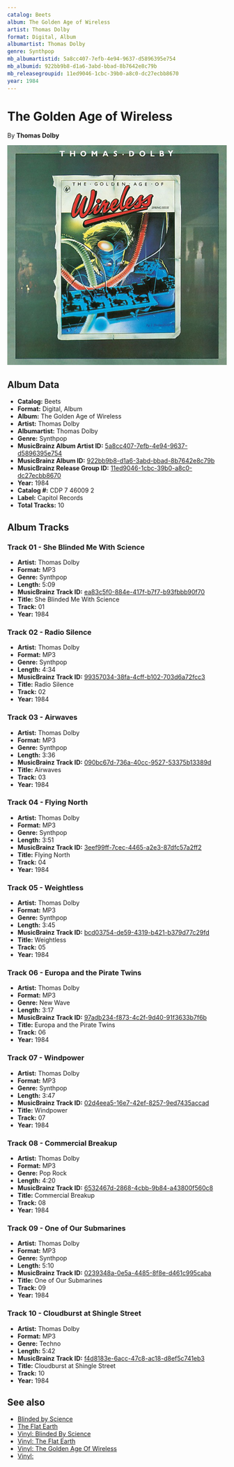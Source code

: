 ```yaml
---
catalog: Beets
album: The Golden Age of Wireless
artist: Thomas Dolby
format: Digital, Album
albumartist: Thomas Dolby
genre: Synthpop
mb_albumartistid: 5a8cc407-7efb-4e94-9637-d5896395e754
mb_albumid: 922bb9b8-d1a6-3abd-bbad-8b7642e8c79b
mb_releasegroupid: 11ed9046-1cbc-39b0-a8c0-dc27ecbb8670
year: 1984
---
```


# The Golden Age of Wireless

By **Thomas Dolby**

![](../../assets/beetscovers/Thomas_Dolby-The_Golden_Age_of_Wireless.jpg)

## Album Data

- **Catalog:** Beets
- **Format:** Digital, Album
- **Album:** The Golden Age of Wireless
- **Artist:** Thomas Dolby
- **Albumartist:** Thomas Dolby
- **Genre:** Synthpop
- **MusicBrainz Album Artist ID:** [5a8cc407-7efb-4e94-9637-d5896395e754](https://musicbrainz.org/artist/5a8cc407-7efb-4e94-9637-d5896395e754)
- **MusicBrainz Album ID:** [922bb9b8-d1a6-3abd-bbad-8b7642e8c79b](https://musicbrainz.org/release/922bb9b8-d1a6-3abd-bbad-8b7642e8c79b)
- **MusicBrainz Release Group ID:** [11ed9046-1cbc-39b0-a8c0-dc27ecbb8670](https://musicbrainz.org/release-group/11ed9046-1cbc-39b0-a8c0-dc27ecbb8670)
- **Year:** 1984
- **Catalog #:** CDP 7 46009 2
- **Label:** Capitol Records
- **Total Tracks:** 10

## Album Tracks

### Track 01 - She Blinded Me With Science

- **Artist:** Thomas Dolby
- **Format:** MP3
- **Genre:** Synthpop
- **Length:** 5:09
- **MusicBrainz Track ID:** [ea83c5f0-884e-417f-b7f7-b93fbbb90f70](https://musicbrainz.org/recording/ea83c5f0-884e-417f-b7f7-b93fbbb90f70)
- **Title:** She Blinded Me With Science
- **Track:** 01
- **Year:** 1984

### Track 02 - Radio Silence

- **Artist:** Thomas Dolby
- **Format:** MP3
- **Genre:** Synthpop
- **Length:** 4:34
- **MusicBrainz Track ID:** [99357034-38fa-4cff-b102-703d6a72fcc3](https://musicbrainz.org/recording/99357034-38fa-4cff-b102-703d6a72fcc3)
- **Title:** Radio Silence
- **Track:** 02
- **Year:** 1984

### Track 03 - Airwaves

- **Artist:** Thomas Dolby
- **Format:** MP3
- **Genre:** Synthpop
- **Length:** 3:36
- **MusicBrainz Track ID:** [090bc67d-736a-40cc-9527-53375b13389d](https://musicbrainz.org/recording/090bc67d-736a-40cc-9527-53375b13389d)
- **Title:** Airwaves
- **Track:** 03
- **Year:** 1984

### Track 04 - Flying North

- **Artist:** Thomas Dolby
- **Format:** MP3
- **Genre:** Synthpop
- **Length:** 3:51
- **MusicBrainz Track ID:** [3eef99ff-7cec-4465-a2e3-87dfc57a2ff2](https://musicbrainz.org/recording/3eef99ff-7cec-4465-a2e3-87dfc57a2ff2)
- **Title:** Flying North
- **Track:** 04
- **Year:** 1984

### Track 05 - Weightless

- **Artist:** Thomas Dolby
- **Format:** MP3
- **Genre:** Synthpop
- **Length:** 3:45
- **MusicBrainz Track ID:** [bcd03754-de59-4319-b421-b379d77c29fd](https://musicbrainz.org/recording/bcd03754-de59-4319-b421-b379d77c29fd)
- **Title:** Weightless
- **Track:** 05
- **Year:** 1984

### Track 06 - Europa and the Pirate Twins

- **Artist:** Thomas Dolby
- **Format:** MP3
- **Genre:** New Wave
- **Length:** 3:17
- **MusicBrainz Track ID:** [97adb234-f873-4c2f-9d40-91f3633b7f6b](https://musicbrainz.org/recording/97adb234-f873-4c2f-9d40-91f3633b7f6b)
- **Title:** Europa and the Pirate Twins
- **Track:** 06
- **Year:** 1984

### Track 07 - Windpower

- **Artist:** Thomas Dolby
- **Format:** MP3
- **Genre:** Synthpop
- **Length:** 3:47
- **MusicBrainz Track ID:** [02d4eea5-16e7-42ef-8257-9ed7435accad](https://musicbrainz.org/recording/02d4eea5-16e7-42ef-8257-9ed7435accad)
- **Title:** Windpower
- **Track:** 07
- **Year:** 1984

### Track 08 - Commercial Breakup

- **Artist:** Thomas Dolby
- **Format:** MP3
- **Genre:** Pop Rock
- **Length:** 4:20
- **MusicBrainz Track ID:** [6532467d-2868-4cbb-9b84-a43800f560c8](https://musicbrainz.org/recording/6532467d-2868-4cbb-9b84-a43800f560c8)
- **Title:** Commercial Breakup
- **Track:** 08
- **Year:** 1984

### Track 09 - One of Our Submarines

- **Artist:** Thomas Dolby
- **Format:** MP3
- **Genre:** Synthpop
- **Length:** 5:10
- **MusicBrainz Track ID:** [0239348a-0e5a-4485-8f8e-d461c995caba](https://musicbrainz.org/recording/0239348a-0e5a-4485-8f8e-d461c995caba)
- **Title:** One of Our Submarines
- **Track:** 09
- **Year:** 1984

### Track 10 - Cloudburst at Shingle Street

- **Artist:** Thomas Dolby
- **Format:** MP3
- **Genre:** Techno
- **Length:** 5:42
- **MusicBrainz Track ID:** [f4d8183e-6acc-47c8-ac18-d8ef5c741eb3](https://musicbrainz.org/recording/f4d8183e-6acc-47c8-ac18-d8ef5c741eb3)
- **Title:** Cloudburst at Shingle Street
- **Track:** 10
- **Year:** 1984


## See also

- [Blinded by Science](Blinded_by_Science.md)
- [The Flat Earth](The_Flat_Earth.md)
- [Vinyl: Blinded By Science](../../Vinyl/Thomas_Dolby/Blinded_By_Science.md)
- [Vinyl: The Flat Earth](../../Vinyl/Thomas_Dolby/The_Flat_Earth.md)
- [Vinyl: The Golden Age Of Wireless](../../Vinyl/Thomas_Dolby/The_Golden_Age_Of_Wireless.md)
- [Vinyl: ](../../Vinyl/Thomas_Dolby/Thomas_Dolby.md)
